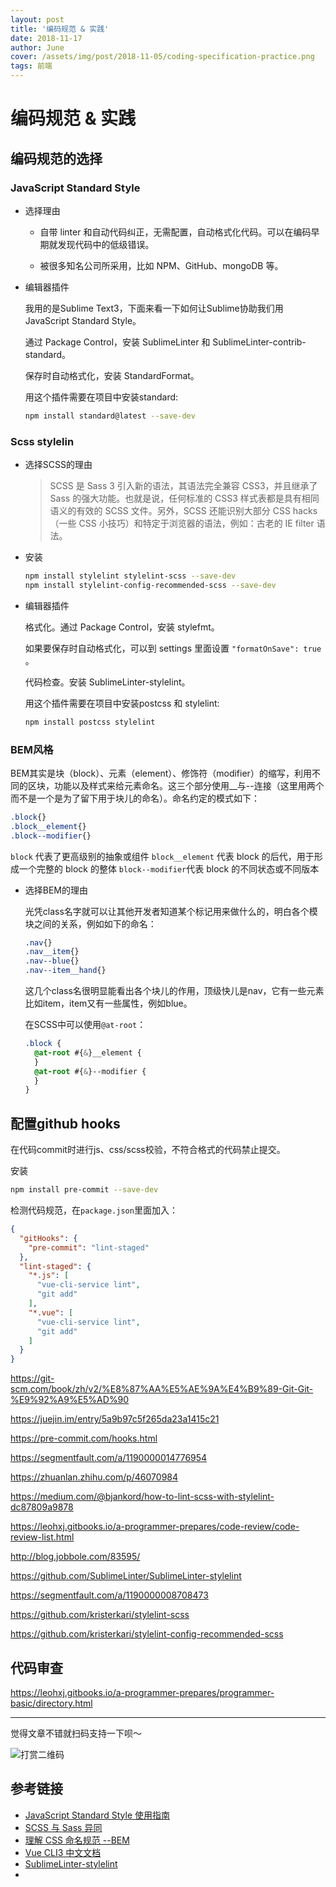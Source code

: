```yaml
---
layout: post
title: '编码规范 & 实践'
date: 2018-11-17
author: June
cover: /assets/img/post/2018-11-05/coding-specification-practice.png
tags: 前端
---
```


# 编码规范 & 实践

## 编码规范的选择

### JavaScript Standard Style 

* 选择理由

	* 自带 linter 和自动代码纠正，无需配置，自动格式化代码。可以在编码早期就发现代码中的低级错误。

	* 被很多知名公司所采用，比如 NPM、GitHub、mongoDB 等。

* 编辑器插件

	我用的是Sublime Text3，下面来看一下如何让Sublime协助我们用 JavaScript Standard Style。

	通过 Package Control，安装 SublimeLinter 和 SublimeLinter-contrib-standard。

	保存时自动格式化，安装 StandardFormat。

	用这个插件需要在项目中安装standard:
	```bash
	npm install standard@latest --save-dev
	```

### Scss stylelin

* 选择SCSS的理由

	>SCSS 是 Sass 3 引入新的语法，其语法完全兼容 CSS3，并且继承了 Sass 的强大功能。也就是说，任何标准的 CSS3 样式表都是具有相同语义的有效的 SCSS 文件。另外，SCSS 还能识别大部分 CSS hacks（一些 CSS 小技巧）和特定于浏览器的语法，例如：古老的 IE filter 语法。

* 安装

	```bash
	npm install stylelint stylelint-scss --save-dev
	npm install stylelint-config-recommended-scss --save-dev
	```

* 编辑器插件

	格式化。通过 Package Control，安装 stylefmt。

	如果要保存时自动格式化，可以到 settings 里面设置 `"formatOnSave": true` 。

	代码检查。安装 SublimeLinter-stylelint。

	用这个插件需要在项目中安装postcss 和 stylelint:
	```bash
	npm install postcss stylelint
	```

### BEM风格

BEM其实是块（block）、元素（element）、修饰符（modifier）的缩写，利用不同的区块，功能以及样式来给元素命名。这三个部分使用__与--连接（这里用两个而不是一个是为了留下用于块儿的命名）。命名约定的模式如下：
```css
.block{}
.block__element{}
.block--modifier{}
```
`block` 代表了更高级别的抽象或组件
`block__element` 代表 block 的后代，用于形成一个完整的 block 的整体
`block--modifier`代表 block 的不同状态或不同版本

* 选择BEM的理由

	光凭class名字就可以让其他开发者知道某个标记用来做什么的，明白各个模块之间的关系，例如如下的命名：

	```css
	.nav{}
	.nav__item{}
	.nav--blue{}
	.nav--item__hand{}
	```

	这几个class名很明显能看出各个块儿的作用，顶级快儿是nav，它有一些元素比如item，item又有一些属性，例如blue。

	在SCSS中可以使用`@at-root`：
	```scss
	.block {
	  @at-root #{&}__element {
	  }
	  @at-root #{&}--modifier {
	  }
	}
	```


## 配置github hooks

在代码commit时进行js、css/scss校验，不符合格式的代码禁止提交。

安装
```bash
npm install pre-commit --save-dev
```

检测代码规范，在`package.json`里面加入：

```json
{
  "gitHooks": {
    "pre-commit": "lint-staged"
  },
  "lint-staged": {
    "*.js": [
      "vue-cli-service lint",
      "git add"
    ],
    "*.vue": [
      "vue-cli-service lint",
      "git add"
    ]
  }
}
```

https://git-scm.com/book/zh/v2/%E8%87%AA%E5%AE%9A%E4%B9%89-Git-Git-%E9%92%A9%E5%AD%90

https://juejin.im/entry/5a9b97c5f265da23a1415c21

https://pre-commit.com/hooks.html

https://segmentfault.com/a/1190000014776954

https://zhuanlan.zhihu.com/p/46070984

https://medium.com/@bjankord/how-to-lint-scss-with-stylelint-dc87809a9878

https://leohxj.gitbooks.io/a-programmer-prepares/code-review/code-review-list.html


http://blog.jobbole.com/83595/

https://github.com/SublimeLinter/SublimeLinter-stylelint

https://segmentfault.com/a/1190000008708473

https://github.com/kristerkari/stylelint-scss

https://github.com/kristerkari/stylelint-config-recommended-scss

## 代码审查

https://leohxj.gitbooks.io/a-programmer-prepares/programmer-basic/directory.html

---

觉得文章不错就扫码支持一下呗～

![打赏二维码](https://june111.github.io/assets/img/post/pay-qr.jpg)

## 参考链接

* [JavaScript Standard Style 使用指南](https://standardjs.com/readme-zhcn.html)
* [SCSS 与 Sass 异同](http://sass.bootcss.com/docs/scss-for-sass-users/)
* [理解 CSS 命名规范 --BEM](https://juejin.im/entry/58e605d80ce46300584a1afb)
* [Vue CLI3 中文文档](https://cli.vuejs.org/zh/)
* [SublimeLinter-stylelint](https://github.com/SublimeLinter/SublimeLinter-stylelint)
* []()